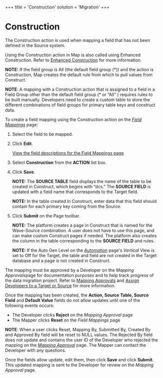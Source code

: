 +++
title = 'Construction'
solution = 'Migration'
+++

# Construction

The Construction action is used when mapping a field that has not been
defined in the Source system.

Using the Construction action in Map is also called using Enhanced
Construction. Refer to [Enhanced
Construction](../../Construct/Use_Cases/Enrichment_Construction) for
more information.

**NOTE:** If the field group is All (the default field group (\*)) and
the action is Construction, Map creates the default rule from which to
pull values from Construct.

<span style="font-weight: bold;">NOTE</span>: A mapping with a
Construction action that is assigned to a field in a Field Group other
than the default field group (\* or “All” ) requires rules to be built
manually. Developers need to create a custom table to store the
different combinations of field groups for primary table keys and
construct data.

To create a field mapping using the Construction action on the
<span style="font-style: italic;">[Field
Mappings](../Page_Desc/Field_Mappings_H)</span> page:

1.  Select the field to be mapped.

2.  Click <span style="font-weight: bold;">Edit</span>.
    
    [View the field descriptions for the Field Mappings
    page](../Page_Desc/Field_Mappings_H)

3.  Select **Construction** from the **ACTION** list box.

4.  Click **Save**.
    
    **NOTE:** The <span style="font-weight: bold;">SOURCE TABLE</span>
    field displays the name of the table to be created in Construct,
    which begins with “dcs.” The <span style="font-weight: bold;">SOURCE
    FIELD</span> is updated with a field name that corresponds to the
    Target field.
    
    **NOTE:** In the table created in Construct, enter data that this
    field should contain for each primary key coming from the Source.

5.  Click <span style="font-weight: bold;">Submit</span> on the Page
    toolbar.
    
    **NOTE:** The platform creates a page in Construct that is named for
    the Wave-Source combination. A user does not have to use this page,
    and can make custom Construct pages if needed. The platform also
    creates the column in the table corresponding to the
    <span style="font-weight: bold;">SOURCE FIELD</span> and rules.
    
    **NOTE:** If the Auto Gen Level on the
    <span style="font-style: italic;">[Automation](../../SQL_AutoGen/Page_Desc/Automation_page)</span>
    page's <span style="font-style: italic;">Vertical</span> View is set
    to Off for the Target, the table and field are not created in the
    Target database and a page is not created in Construct.

The mapping must be approved by a Developer on the *Mapping
Approvals*page for documentation purposes and to help track progress of
the data migration project. Refer to
<span style="color: #0000ff;">[Mapping
Approvals](Approve_or_Reject_Mappings)</span> and
<span style="color: #0000ff;">[Assign Developers to a Target or
Source](../../Design/Use_Cases/Add_Developers_and%20Business%20Contacts)</span>
for more information.

Once the mapping has been created, the **Action, Source Table, Source
Field** and **Default Value** fields do not allow updates until one of
the following events occurs:

  - The Developer clicks **Reject** on the *Mapping Approval* page
  - The Mapper clicks **Reset** on the *Field Mappings* page

**NOTE**: When a user clicks Reset, Mapping By, Submitted By, Created By
and Approved By field will be reset to NULL values. The Rejected By
field does not update and contains the user ID of the Developer who
rejected the mapping on the <span style="font-style: italic;">[Mapping
Approval](../Page_Desc/Mapping_Approval_H)</span> page. The Mapper
can contact the Developer with any questions.

Once the fields allow update, edit them, then click **Save** and click
**Submit**. This updated mapping is sent to the Developer for review on
the *Mapping Approval* page.
